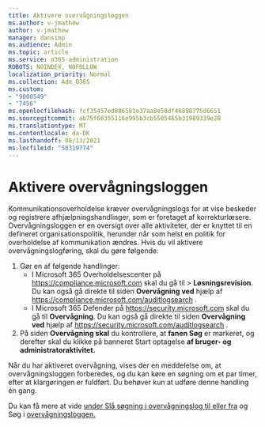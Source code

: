 ```yaml
---
title: Aktivere overvågningsloggen
ms.author: v-jmathew
author: v-jmathew
manager: dansimp
ms.audience: Admin
ms.topic: article
ms.service: o365-administration
ROBOTS: NOINDEX, NOFOLLOW
localization_priority: Normal
ms.collection: Adm_O365
ms.custom:
- "9000549"
- "7456"
ms.openlocfilehash: fcf35457ed886581e37aa8e58df46898775d6651
ms.sourcegitcommit: ab75f66355116e995b3cb5505465b31989339e28
ms.translationtype: MT
ms.contentlocale: da-DK
ms.lasthandoff: 08/13/2021
ms.locfileid: "58319774"
---
```

# <a name="enable-the-audit-log"></a>Aktivere overvågningsloggen

Kommunikationsoverholdelse kræver overvågningslogs for at vise beskeder og registrere afhjælpningshandlinger, som er foretaget af korrekturlæsere. Overvågningsloggen er en oversigt over alle aktiviteter, der er knyttet til en defineret organisationspolitik, herunder når som helst en politik for overholdelse af kommunikation ændres. Hvis du vil aktivere overvågningslogføring, skal du gøre følgende:

1. Gør en af følgende handlinger:
   - I Microsoft 365 Overholdelsescenter på <https://compliance.microsoft.com> skal du gå til  \> **Løsningsrevision**. Du kan også gå direkte til siden **Overvågning ved** hjælp af <https://compliance.microsoft.com/auditlogsearch> .
   - I Microsoft 365 Defender på <https://security.microsoft.com> skal du gå til **Overvågning**. Du kan også gå direkte til siden **Overvågning ved** hjælp af <https://security.microsoft.com/auditlogsearch> .
2. På siden **Overvågning skal** du kontrollere, at **fanen Søg** er markeret, og derefter skal du klikke på banneret Start optagelse **af bruger- og administratoraktivitet.**

Når du har aktiveret overvågning, vises der en meddelelse om, at overvågningsloggen forberedes, og du kan køre en søgning om et par timer, efter at klargøringen er fuldført. Du behøver kun at udføre denne handling én gang.

Du kan få mere at vide [under Slå søgning i overvågningslog til eller fra](https://docs.microsoft.com/microsoft-365/compliance/turn-audit-log-search-on-or-off) og Søg i [overvågningsloggen.](https://docs.microsoft.com/microsoft-365/compliance/search-the-audit-log-in-security-and-compliance)
